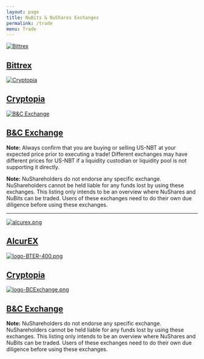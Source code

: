 ```yaml
---
layout: page
title: NuBits & NuShares Exchanges
permalink: /trade
menu: Trade
---
```

<div class="exchanges">
  <a class="exchange" href="https://bittrex.com/Market/Index?MarketName=BTC-NBT" target="_blank">
    <img src="{{ site.url }}{{ site.baseurl }}/assets/logo-bittrex-150.png" alt="Bittrex" />
    <h2>Bittrex</h2>
  </a>
  <a class="exchange" href="https://www.cryptopia.co.nz/Exchange/?market=USNBT_BTC" target="_blank">
    <img src="{{ site.url }}{{ site.baseurl }}/assets/logo-cryptopia.png" alt="Cryptopia" />
    <h2>Cryptopia</h2>
  </a>
  <a class="exchange" href="https://bcexchange.org" target="_blank">
   <img src="{{ site.url }}{{ site.baseurl }}/assets/logo-BCExchange.png" alt="B&C Exchange" />
    <h2>B&C Exchange</h2>
  </a>
</div>


**Note:** Always confirm that you are buying or selling US-NBT at your expected price prior to executing a trade! Different exchanges may have different prices for US-NBT if a liquidity custodian or liquidity pool is not supporting it directly.  

**Note:** NuShareholders do not endorse any specific exchange. NuShareholders cannot be held liable for any funds lost by using these exchanges. This listing only intends to be an overview where NuShares and NuBits can be traded. Users of these exchanges need to do their own due diligence before using these exchanges.

-----------------------------------------------------------------------------------------------------------------------------

<div class="exchanges">
	<a class="exchange" href="https://alcurex.com/#NSR-BTC" target="_blank">
	  <img src="{{ site.url }}{{ site.baseurl }}/assets/alcurex.png" alt="alcurex.png" />
	  <h2>AlcurEX</h2>
	</a>
	<a class="exchange" href="https://www.cryptopia.co.nz/Exchange/?market=NSR_BTC" target="_blank">
	  <img src="{{ site.url }}{{ site.baseurl }}/assets/logo-cryptopia.png" alt="logo-BTER-400.png" />
	  <h2>Cryptopia</h2>
	</a>
	<a class="exchange" href="https://bcexchange.org" target="_blank">
	 <img src="{{ site.url }}{{ site.baseurl }}/assets/logo-BCExchange.png" alt="logo-BCExchange.png" />
	  <h2>B&C Exchange</h2>
	</a>
</div>


**Note:** NuShareholders do not endorse any specific exchange. NuShareholders cannot be held liable for any funds lost by using these exchanges. This listing only intends to be an overview where NuShares and NuBits can be traded. Users of these exchanges need to do their own due diligence before using these exchanges.


